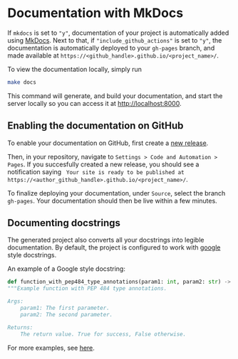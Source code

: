 # Documentation with MkDocs


If `mkdocs` is set to `"y"`, documentation of your project is
automatically added using
[MkDocs](https://www.mkdocs.org/). Next to that, if
`"include_github_actions"` is set to `"y"`, the documentation is
automatically deployed to your `gh-pages` branch, and made available at
`https://<github_handle>.github.io/<project_name>/`.

To view the documentation locally, simply run

``` bash
make docs
```

This command will generate, and build your documentation, and start the server locally so you can access it at 
<http://localhost:8000>.

## Enabling the documentation on GitHub

To enable your documentation on GitHub, first create a [new release](./cicd.md#how-to-trigger-a-release).

Then, in your repository, navigate to ``Settings > Code and Automation > Pages``. If you succesfully created a new release,
you should see a notification saying `` Your site is ready to be published at https://<author_github_handle>.github.io/<project_name>/``.

To finalize deploying your documentation, under ``Source``, select the branch ``gh-pages``. Your documentation should then be live within a few minutes.

## Documenting docstrings

The generated project also converts all
your docstrings into legible documentation. By default, the project is
configured to work with
[google](https://google.github.io/styleguide/pyguide.html) style
docstrings.

An example of a Google style docstring:

``` python
def function_with_pep484_type_annotations(param1: int, param2: str) -> bool:
"""Example function with PEP 484 type annotations.

Args:
    param1: The first parameter.
    param2: The second parameter.

Returns:
    The return value. True for success, False otherwise.
```

For more examples, see
[here](https://sphinxcontrib-napoleon.readthedocs.io/en/latest/example_google.html).